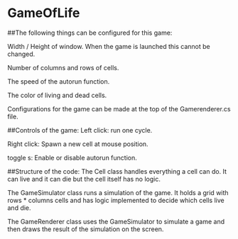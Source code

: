 # GameOfLife
##The following things can be configured for this game:

Width / Height of window. When the game is launched this cannot be changed.

Number of columns and rows of cells.

The speed of the autorun function.

The color of living and dead cells.

Configurations for the game can be made at the top of the Gamerenderer.cs file.

##Controls of the game:
Left click: run one cycle.

Right click: Spawn a new cell at mouse position.

toggle s: Enable or disable autorun function.

##Structure of the code:
The Cell class handles everything a cell can do. It can live and it can die but the cell itself has no logic.

The GameSimulator class runs a simulation of the game. It holds a grid with rows * columns cells and has logic implemented to decide which cells live and die.

The GameRenderer class uses the GameSimulator to simulate a game and then draws the result of the simulation on the screen.
